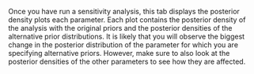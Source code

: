 Once you have run a sensitivity analysis, this tab displays the posterior density plots each parameter. Each plot contains the posterior density of the analysis with the original priors and the posterior densities of the alternative prior distributions. It is likely that you will observe the biggest change in the posterior distribution of the parameter for which you are specifying alternative priors. However, make sure to also look at the posterior densities of the other parameters to see how they are affected.